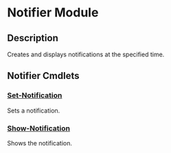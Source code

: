 # Notifier Module

## Description

Creates and displays notifications at the specified time.

## Notifier Cmdlets

### [Set-Notification](Set-Notification.md)

Sets a notification.
### [Show-Notification](Show-Notification.md)

Shows the notification.


